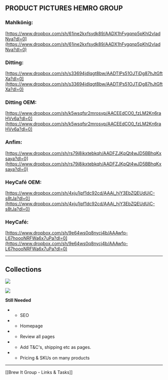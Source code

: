 ## PRODUCT PICTURES HEMRO GROUP

### Mahlkönig:
[https://www.dropbox.com/sh/61ine2kxfsydk89/AADX1hFygqnp5pKhl2vIadNya?dl=0](https://www.dropbox.com/sh/61ine2kxfsydk89/AADX1hFygqnp5pKhl2vIadNya?dl=0)

### Ditting:
[https://www.dropbox.com/sh/s33694jdlqgt8bw/AADTlPs51OJTiDg87hJtGftXa?dl=0](https://www.dropbox.com/sh/s33694jdlqgt8bw/AADTlPs51OJTiDg87hJtGftXa?dl=0)

### Ditting OEM:
[https://www.dropbox.com/sh/k5wsqfsr2mrosvp/AACEEdCO0_fzLM2Kn6raHVv6a?dl=0](https://www.dropbox.com/sh/k5wsqfsr2mrosvp/AACEEdCO0_fzLM2Kn6raHVv6a?dl=0)

### Anfim:
[https://www.dropbox.com/sh/rs79j8ikxtebkqh/AADFZJKpQt4wJD5BBhqKxsaya?dl=0](https://www.dropbox.com/sh/rs79j8ikxtebkqh/AADFZJKpQt4wJD5BBhqKxsaya?dl=0)

### HeyCafé OEM:
[https://www.dropbox.com/sh/4xju1jpf1dc92cd/AAAi_hjY3EbZQEUdUiC-s8tJa?dl=0](https://www.dropbox.com/sh/4xju1jpf1dc92cd/AAAi_hjY3EbZQEUdUiC-s8tJa?dl=0)

### HeyCafé:
[https://www.dropbox.com/sh/9e64ws0q8nycj4b/AAAwfp-L67hoooNRFWa6x7uPa?dl=0](https://www.dropbox.com/sh/9e64ws0q8nycj4b/AAAwfp-L67hoooNRFWa6x7uPa?dl=0)

---

## Collections
![](https://images.amplenote.com/31faf474-dd03-11ec-a84b-56d122faa7cc/7af63af7-5bed-4ee7-9693-d70e650892ac.jpg)

![](https://images.amplenote.com/31faf474-dd03-11ec-a84b-56d122faa7cc/4caab551-0877-479f-9bbe-3301f58d03d2.jpg)


**Still Needed**
-   - SEO
-   - Homepage
-   - Review all pages
-   - Add T&C's, shipping etc as pages. 
-   - Pricing & SKUs on many products


---
[[Brew It Group - Links & Tasks]]